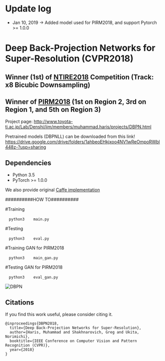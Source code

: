 # Update log
* Jan 10, 2019 -> Added model used for PIRM2018, and support Pytorch >= 1.0.0

# Deep Back-Projection Networks for Super-Resolution (CVPR2018)

## Winner (1st) of [NTIRE2018](http://openaccess.thecvf.com/content_cvpr_2018_workshops/papers/w13/Timofte_NTIRE_2018_Challenge_CVPR_2018_paper.pdf) Competition (Track: x8 Bicubic Downsampling)

## Winner of [PIRM2018](https://arxiv.org/pdf/1809.07517.pdf) (1st on Region 2, 3rd on Region 1, and 5th on Region 3)

Project page: http://www.toyota-ti.ac.jp/Lab/Denshi/iim/members/muhammad.haris/projects/DBPN.html

Pretrained models (DBPNLL) can be downloaded from this link! 
https://drive.google.com/drive/folders/1ahbeoEHkjxoo4NV1wReOmpoRWbl448z-?usp=sharing

## Dependencies
* Python 3.5
* PyTorch >= 1.0.0

We also provide original [Caffe implementation](https://github.com/alterzero/DBPN-caffe)

##########HOW TO##########

#Training

    ```python3
    main.py
    ```

#Testing

    ```python3
    eval.py
    ```

#Training GAN for PIRM2018

    ```python3
    main_gan.py
    ```

#Testing GAN for PIRM2018

    ```python3
    eval_gan.py
    ```

![DBPN](http://www.toyota-ti.ac.jp/Lab/Denshi/iim/members/muhammad.haris/projects/DBPN.png)

## Citations
If you find this work useful, please consider citing it.
```
@inproceedings{DBPN2018,
  title={Deep Back-Projection Networks for Super-Resolution},
  author={Haris, Muhammad and Shakhnarovich, Greg and Ukita, Norimichi},
  booktitle={IEEE Conference on Computer Vision and Pattern Recognition (CVPR)},
  year={2018}
}
```
